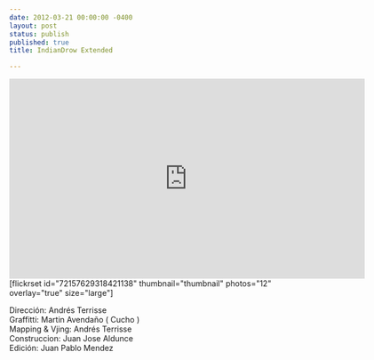 ```yaml
---
date: 2012-03-21 00:00:00 -0400
layout: post
status: publish
published: true
title: IndianDrow Extended

---
```


<p><iframe src="http://player.vimeo.com/video/38958193?color=757575" frameborder="0" width="640" height="360"></iframe><br />
[flickrset id="72157629318421138" thumbnail="thumbnail" photos="12" overlay="true" size="large"]</p>
<p>Direcci&oacute;n: Andr&eacute;s Terrisse<br />
Graffitti: Martin Avenda&ntilde;o ( Cucho )<br />
Mapping &amp; Vjing: Andr&eacute;s Terrisse<br />
Construccion: Juan Jose Aldunce<br />
Edici&oacute;n: Juan Pablo Mendez</p>
